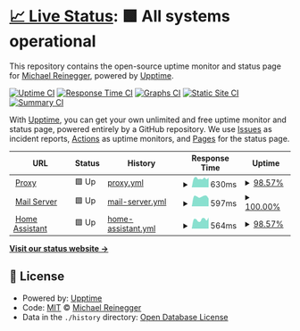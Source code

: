 # [📈 Live Status](https://MrCodeEU.github.io/uptime): <!--live status--> **🟩 All systems operational**

This repository contains the open-source uptime monitor and status page for [Michael Reinegger](mrcode.eu), powered by [Upptime](https://github.com/upptime/upptime).

[![Uptime CI](https://github.com/MrCodeEU/uptime/workflows/Uptime%20CI/badge.svg)](https://github.com/MrCodeEU/uptime/actions?query=workflow%3A%22Uptime+CI%22)
[![Response Time CI](https://github.com/MrCodeEU/uptime/workflows/Response%20Time%20CI/badge.svg)](https://github.com/MrCodeEU/uptime/actions?query=workflow%3A%22Response+Time+CI%22)
[![Graphs CI](https://github.com/MrCodeEU/uptime/workflows/Graphs%20CI/badge.svg)](https://github.com/MrCodeEU/uptime/actions?query=workflow%3A%22Graphs+CI%22)
[![Static Site CI](https://github.com/MrCodeEU/uptime/workflows/Static%20Site%20CI/badge.svg)](https://github.com/MrCodeEU/uptime/actions?query=workflow%3A%22Static+Site+CI%22)
[![Summary CI](https://github.com/MrCodeEU/uptime/workflows/Summary%20CI/badge.svg)](https://github.com/MrCodeEU/uptime/actions?query=workflow%3A%22Summary+CI%22)

With [Upptime](https://upptime.js.org), you can get your own unlimited and free uptime monitor and status page, powered entirely by a GitHub repository. We use [Issues](https://github.com/MrCodeEU/uptime/issues) as incident reports, [Actions](https://github.com/MrCodeEU/uptime/actions) as uptime monitors, and [Pages](https://MrCodeEU.github.io/uptime) for the status page.

<!--start: status pages-->
<!-- This summary is generated by Upptime (https://github.com/upptime/upptime) -->
<!-- Do not edit this manually, your changes will be overwritten -->
<!-- prettier-ignore -->
| URL | Status | History | Response Time | Uptime |
| --- | ------ | ------- | ------------- | ------ |
| <img alt="" src="https://icons.duckduckgo.com/ip3/npm.mljr.eu.ico" height="13"> [Proxy](https://npm.mljr.eu) | 🟩 Up | [proxy.yml](https://github.com/MrCodeEU/uptime/commits/HEAD/history/proxy.yml) | <details><summary><img alt="Response time graph" src="./graphs/proxy/response-time-week.png" height="20"> 630ms</summary><br><a href="https://MrCodeEU.github.io/uptime/history/proxy"><img alt="Response time 740" src="https://img.shields.io/endpoint?url=https%3A%2F%2Fraw.githubusercontent.com%2FMrCodeEU%2Fuptime%2FHEAD%2Fapi%2Fproxy%2Fresponse-time.json"></a><br><a href="https://MrCodeEU.github.io/uptime/history/proxy"><img alt="24-hour response time 623" src="https://img.shields.io/endpoint?url=https%3A%2F%2Fraw.githubusercontent.com%2FMrCodeEU%2Fuptime%2FHEAD%2Fapi%2Fproxy%2Fresponse-time-day.json"></a><br><a href="https://MrCodeEU.github.io/uptime/history/proxy"><img alt="7-day response time 630" src="https://img.shields.io/endpoint?url=https%3A%2F%2Fraw.githubusercontent.com%2FMrCodeEU%2Fuptime%2FHEAD%2Fapi%2Fproxy%2Fresponse-time-week.json"></a><br><a href="https://MrCodeEU.github.io/uptime/history/proxy"><img alt="30-day response time 930" src="https://img.shields.io/endpoint?url=https%3A%2F%2Fraw.githubusercontent.com%2FMrCodeEU%2Fuptime%2FHEAD%2Fapi%2Fproxy%2Fresponse-time-month.json"></a><br><a href="https://MrCodeEU.github.io/uptime/history/proxy"><img alt="1-year response time 740" src="https://img.shields.io/endpoint?url=https%3A%2F%2Fraw.githubusercontent.com%2FMrCodeEU%2Fuptime%2FHEAD%2Fapi%2Fproxy%2Fresponse-time-year.json"></a></details> | <details><summary><a href="https://MrCodeEU.github.io/uptime/history/proxy">98.57%</a></summary><a href="https://MrCodeEU.github.io/uptime/history/proxy"><img alt="All-time uptime 99.49%" src="https://img.shields.io/endpoint?url=https%3A%2F%2Fraw.githubusercontent.com%2FMrCodeEU%2Fuptime%2FHEAD%2Fapi%2Fproxy%2Fuptime.json"></a><br><a href="https://MrCodeEU.github.io/uptime/history/proxy"><img alt="24-hour uptime 89.96%" src="https://img.shields.io/endpoint?url=https%3A%2F%2Fraw.githubusercontent.com%2FMrCodeEU%2Fuptime%2FHEAD%2Fapi%2Fproxy%2Fuptime-day.json"></a><br><a href="https://MrCodeEU.github.io/uptime/history/proxy"><img alt="7-day uptime 98.57%" src="https://img.shields.io/endpoint?url=https%3A%2F%2Fraw.githubusercontent.com%2FMrCodeEU%2Fuptime%2FHEAD%2Fapi%2Fproxy%2Fuptime-week.json"></a><br><a href="https://MrCodeEU.github.io/uptime/history/proxy"><img alt="30-day uptime 99.49%" src="https://img.shields.io/endpoint?url=https%3A%2F%2Fraw.githubusercontent.com%2FMrCodeEU%2Fuptime%2FHEAD%2Fapi%2Fproxy%2Fuptime-month.json"></a><br><a href="https://MrCodeEU.github.io/uptime/history/proxy"><img alt="1-year uptime 99.49%" src="https://img.shields.io/endpoint?url=https%3A%2F%2Fraw.githubusercontent.com%2FMrCodeEU%2Fuptime%2FHEAD%2Fapi%2Fproxy%2Fuptime-year.json"></a></details>
| <img alt="" src="https://icons.duckduckgo.com/ip3/box.mljr.eu.ico" height="13"> [Mail Server](https://box.mljr.eu) | 🟩 Up | [mail-server.yml](https://github.com/MrCodeEU/uptime/commits/HEAD/history/mail-server.yml) | <details><summary><img alt="Response time graph" src="./graphs/mail-server/response-time-week.png" height="20"> 597ms</summary><br><a href="https://MrCodeEU.github.io/uptime/history/mail-server"><img alt="Response time 549" src="https://img.shields.io/endpoint?url=https%3A%2F%2Fraw.githubusercontent.com%2FMrCodeEU%2Fuptime%2FHEAD%2Fapi%2Fmail-server%2Fresponse-time.json"></a><br><a href="https://MrCodeEU.github.io/uptime/history/mail-server"><img alt="24-hour response time 478" src="https://img.shields.io/endpoint?url=https%3A%2F%2Fraw.githubusercontent.com%2FMrCodeEU%2Fuptime%2FHEAD%2Fapi%2Fmail-server%2Fresponse-time-day.json"></a><br><a href="https://MrCodeEU.github.io/uptime/history/mail-server"><img alt="7-day response time 597" src="https://img.shields.io/endpoint?url=https%3A%2F%2Fraw.githubusercontent.com%2FMrCodeEU%2Fuptime%2FHEAD%2Fapi%2Fmail-server%2Fresponse-time-week.json"></a><br><a href="https://MrCodeEU.github.io/uptime/history/mail-server"><img alt="30-day response time 587" src="https://img.shields.io/endpoint?url=https%3A%2F%2Fraw.githubusercontent.com%2FMrCodeEU%2Fuptime%2FHEAD%2Fapi%2Fmail-server%2Fresponse-time-month.json"></a><br><a href="https://MrCodeEU.github.io/uptime/history/mail-server"><img alt="1-year response time 549" src="https://img.shields.io/endpoint?url=https%3A%2F%2Fraw.githubusercontent.com%2FMrCodeEU%2Fuptime%2FHEAD%2Fapi%2Fmail-server%2Fresponse-time-year.json"></a></details> | <details><summary><a href="https://MrCodeEU.github.io/uptime/history/mail-server">100.00%</a></summary><a href="https://MrCodeEU.github.io/uptime/history/mail-server"><img alt="All-time uptime 99.69%" src="https://img.shields.io/endpoint?url=https%3A%2F%2Fraw.githubusercontent.com%2FMrCodeEU%2Fuptime%2FHEAD%2Fapi%2Fmail-server%2Fuptime.json"></a><br><a href="https://MrCodeEU.github.io/uptime/history/mail-server"><img alt="24-hour uptime 100.00%" src="https://img.shields.io/endpoint?url=https%3A%2F%2Fraw.githubusercontent.com%2FMrCodeEU%2Fuptime%2FHEAD%2Fapi%2Fmail-server%2Fuptime-day.json"></a><br><a href="https://MrCodeEU.github.io/uptime/history/mail-server"><img alt="7-day uptime 100.00%" src="https://img.shields.io/endpoint?url=https%3A%2F%2Fraw.githubusercontent.com%2FMrCodeEU%2Fuptime%2FHEAD%2Fapi%2Fmail-server%2Fuptime-week.json"></a><br><a href="https://MrCodeEU.github.io/uptime/history/mail-server"><img alt="30-day uptime 99.63%" src="https://img.shields.io/endpoint?url=https%3A%2F%2Fraw.githubusercontent.com%2FMrCodeEU%2Fuptime%2FHEAD%2Fapi%2Fmail-server%2Fuptime-month.json"></a><br><a href="https://MrCodeEU.github.io/uptime/history/mail-server"><img alt="1-year uptime 99.69%" src="https://img.shields.io/endpoint?url=https%3A%2F%2Fraw.githubusercontent.com%2FMrCodeEU%2Fuptime%2FHEAD%2Fapi%2Fmail-server%2Fuptime-year.json"></a></details>
| <img alt="" src="https://icons.duckduckgo.com/ip3/home.mljr.eu.ico" height="13"> [Home Assistant](https://home.mljr.eu) | 🟩 Up | [home-assistant.yml](https://github.com/MrCodeEU/uptime/commits/HEAD/history/home-assistant.yml) | <details><summary><img alt="Response time graph" src="./graphs/home-assistant/response-time-week.png" height="20"> 564ms</summary><br><a href="https://MrCodeEU.github.io/uptime/history/home-assistant"><img alt="Response time 602" src="https://img.shields.io/endpoint?url=https%3A%2F%2Fraw.githubusercontent.com%2FMrCodeEU%2Fuptime%2FHEAD%2Fapi%2Fhome-assistant%2Fresponse-time.json"></a><br><a href="https://MrCodeEU.github.io/uptime/history/home-assistant"><img alt="24-hour response time 595" src="https://img.shields.io/endpoint?url=https%3A%2F%2Fraw.githubusercontent.com%2FMrCodeEU%2Fuptime%2FHEAD%2Fapi%2Fhome-assistant%2Fresponse-time-day.json"></a><br><a href="https://MrCodeEU.github.io/uptime/history/home-assistant"><img alt="7-day response time 564" src="https://img.shields.io/endpoint?url=https%3A%2F%2Fraw.githubusercontent.com%2FMrCodeEU%2Fuptime%2FHEAD%2Fapi%2Fhome-assistant%2Fresponse-time-week.json"></a><br><a href="https://MrCodeEU.github.io/uptime/history/home-assistant"><img alt="30-day response time 620" src="https://img.shields.io/endpoint?url=https%3A%2F%2Fraw.githubusercontent.com%2FMrCodeEU%2Fuptime%2FHEAD%2Fapi%2Fhome-assistant%2Fresponse-time-month.json"></a><br><a href="https://MrCodeEU.github.io/uptime/history/home-assistant"><img alt="1-year response time 602" src="https://img.shields.io/endpoint?url=https%3A%2F%2Fraw.githubusercontent.com%2FMrCodeEU%2Fuptime%2FHEAD%2Fapi%2Fhome-assistant%2Fresponse-time-year.json"></a></details> | <details><summary><a href="https://MrCodeEU.github.io/uptime/history/home-assistant">98.57%</a></summary><a href="https://MrCodeEU.github.io/uptime/history/home-assistant"><img alt="All-time uptime 56.50%" src="https://img.shields.io/endpoint?url=https%3A%2F%2Fraw.githubusercontent.com%2FMrCodeEU%2Fuptime%2FHEAD%2Fapi%2Fhome-assistant%2Fuptime.json"></a><br><a href="https://MrCodeEU.github.io/uptime/history/home-assistant"><img alt="24-hour uptime 89.99%" src="https://img.shields.io/endpoint?url=https%3A%2F%2Fraw.githubusercontent.com%2FMrCodeEU%2Fuptime%2FHEAD%2Fapi%2Fhome-assistant%2Fuptime-day.json"></a><br><a href="https://MrCodeEU.github.io/uptime/history/home-assistant"><img alt="7-day uptime 98.57%" src="https://img.shields.io/endpoint?url=https%3A%2F%2Fraw.githubusercontent.com%2FMrCodeEU%2Fuptime%2FHEAD%2Fapi%2Fhome-assistant%2Fuptime-week.json"></a><br><a href="https://MrCodeEU.github.io/uptime/history/home-assistant"><img alt="30-day uptime 99.59%" src="https://img.shields.io/endpoint?url=https%3A%2F%2Fraw.githubusercontent.com%2FMrCodeEU%2Fuptime%2FHEAD%2Fapi%2Fhome-assistant%2Fuptime-month.json"></a><br><a href="https://MrCodeEU.github.io/uptime/history/home-assistant"><img alt="1-year uptime 56.50%" src="https://img.shields.io/endpoint?url=https%3A%2F%2Fraw.githubusercontent.com%2FMrCodeEU%2Fuptime%2FHEAD%2Fapi%2Fhome-assistant%2Fuptime-year.json"></a></details>

<!--end: status pages-->

[**Visit our status website →**](https://MrCodeEU.github.io/uptime)

## 📄 License

- Powered by: [Upptime](https://github.com/upptime/upptime)
- Code: [MIT](./LICENSE) © [Michael Reinegger](mrcode.eu)
- Data in the `./history` directory: [Open Database License](https://opendatacommons.org/licenses/odbl/1-0/)
